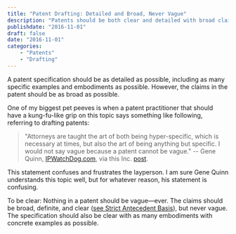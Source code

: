 ```yaml
---
title: "Patent Drafting: Detailed and Broad, Never Vague"
description: "Patents should be both clear and detailed with broad claims, but never vague."
publishdate: "2016-11-01"
draft: false
date: "2016-11-01"
categories: 
    - "Patents"
    - "Drafting"
---
```


A patent specification should be as detailed as possible, including as many specific examples and embodiments as possible. However, the claims in the patent should be as broad as possible.

One of my biggest pet peeves is when a patent practitioner that should have a kung-fu-like grip on this topic says something like following, referring to drafting patents: 

> "Attorneys are taught the art of both being hyper-specific, which is necessary at times, but also the art of being anything but specific. I would not say vague because a patent cannot be vague." -- Gene Quinn, [IPWatchDog.com](IPWatchDog.com), via this Inc. [post](http://www.inc.com/stephen-key/should-you-hire-a-patent-agent-instead-of-a-patent-attorney.html).

This statement confuses and frustrates the layperson. I am sure Gene Quinn understands this topic well, but for whatever reason, his statement is confusing.

To be clear: Nothing in a patent should be vague—ever. The claims should be broad, definite, and clear ([see Strict Antecedent Basis](posts/sab-intro)), but never vague. The specification should also be clear with as many embodiments with concrete examples as possible.

